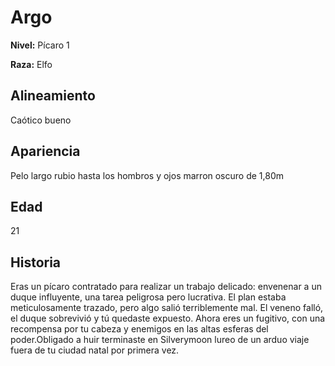 # Argo

**Nivel:** Pícaro 1

**Raza:** Elfo

## Alineamiento
Caótico bueno

## Apariencia
Pelo largo rubio hasta los hombros y ojos marron oscuro de 1,80m

## Edad
21

## Historia
Eras un pícaro contratado para realizar un trabajo delicado: envenenar a un duque influyente, una tarea peligrosa pero lucrativa. El plan estaba meticulosamente trazado, pero algo salió terriblemente mal. El veneno falló, el duque sobrevivió y tú quedaste expuesto. Ahora eres un fugitivo, con una recompensa por tu cabeza y enemigos en las altas esferas del poder.Obligado a huir terminaste en Silverymoon lureo de un arduo viaje fuera de tu ciudad natal por primera vez.



